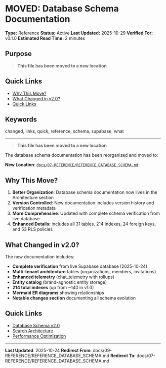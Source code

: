# MOVED: Database Schema Documentation

**Type:** Reference
**Status:** Active
**Last Updated:** 2025-10-29
**Verified For:** v0.1.0
**Estimated Read Time:** 2 minutes

## Purpose
> **This file has been moved to a new location**

## Quick Links
- [Why This Move?](#why-this-move)
- [What Changed in v2.0?](#what-changed-in-v20)
- [Quick Links](#quick-links)

## Keywords
changed, links, quick, reference, schema, supabase, what

---


> **This file has been moved to a new location**

The database schema documentation has been reorganized and moved to:

**New Location**: [`docs/07-REFERENCE/REFERENCE_DATABASE_SCHEMA.md`](07-REFERENCE/REFERENCE_DATABASE_SCHEMA.md)

## Why This Move?

1. **Better Organization**: Database schema documentation now lives in the Architecture section
2. **Version Controlled**: New documentation includes version history and verification metadata
3. **More Comprehensive**: Updated with complete schema verification from live database
4. **Enhanced Details**: Includes all 31 tables, 214 indexes, 24 foreign keys, and 53 RLS policies

## What Changed in v2.0?

The new documentation includes:
- **Complete verification** from live Supabase database (2025-10-24)
- **Multi-tenant architecture** tables (organizations, members, invitations)
- **Enhanced telemetry** (chat_telemetry with rollups)
- **Entity catalog** (brand-agnostic entity storage)
- **214 total indexes** (up from ~140 in v1.0)
- **Mermaid ER diagrams** showing relationships
- **Notable changes section** documenting all schema evolution

## Quick Links

- [Database Schema v2.0](07-REFERENCE/REFERENCE_DATABASE_SCHEMA.md)
- [Search Architecture](01-ARCHITECTURE/ARCHITECTURE_SEARCH_SYSTEM.md)
- [Performance Optimization](07-REFERENCE/REFERENCE_PERFORMANCE_OPTIMIZATION.md)

---

**Last Updated**: 2025-10-24
**Redirect From**: docs/09-REFERENCE/REFERENCE_DATABASE_SCHEMA.md
**Redirect To**: docs/07-REFERENCE/REFERENCE_DATABASE_SCHEMA.md
